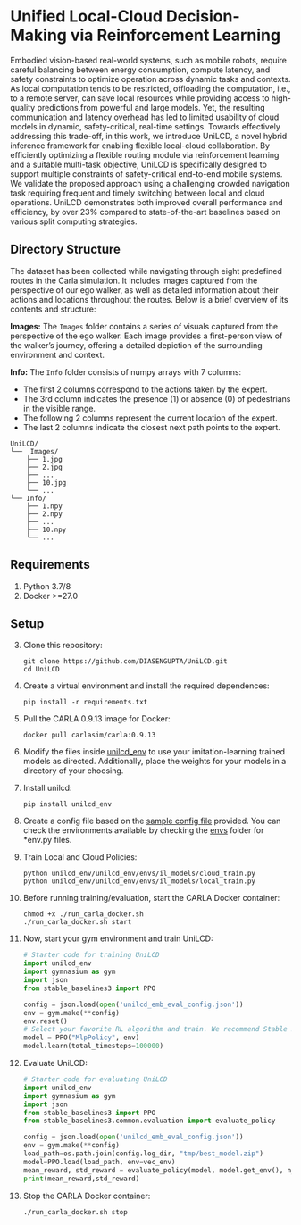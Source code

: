 # Unified Local-Cloud Decision-Making via Reinforcement Learning
Embodied vision-based real-world systems, such as mobile robots, require careful balancing between energy consumption, compute latency, and safety constraints to optimize operation across dynamic tasks and contexts. As local computation tends to be restricted, offloading the computation, i.e., to a remote server, can save local resources while providing access to high-quality predictions from powerful and large models. Yet, the resulting communication and latency overhead has led to limited usability of cloud models in dynamic, safety-critical, real-time settings. Towards effectively addressing this trade-off, in this work, we introduce UniLCD, a novel hybrid inference framework for enabling flexible local-cloud collaboration. By efficiently optimizing a flexible routing module via reinforcement learning and a suitable multi-task objective, UniLCD is specifically designed to support multiple constraints of safety-critical end-to-end mobile systems. We validate the proposed approach using a challenging crowded navigation task requiring frequent and timely switching between local and cloud operations. UniLCD demonstrates both improved overall performance and efficiency, by over 23\% compared to state-of-the-art baselines based on various split computing strategies. 


## Directory Structure
The dataset has been collected while navigating through eight predefined routes in the Carla simulation. It includes images captured from the perspective of our ego walker, as well as detailed information about their actions and locations throughout the routes. Below is a brief overview of its contents and structure:

**Images:** The `Images` folder contains a series of visuals captured from the perspective of the ego walker. Each image provides a first-person view of the walker’s journey, offering a detailed depiction of the surrounding environment and context.

**Info:** The `Info` folder consists of numpy arrays with 7 columns:
  - The first 2 columns correspond to the actions taken by the expert.
  - The 3rd column indicates the presence (1) or absence (0) of pedestrians in the visible range.
  - The following 2 columns represent the current location of the expert.
  - The last 2 columns indicate the closest next path points to the expert.

```
UniLCD/ 
└──  Images/ 
    ├── 1.jpg 
    ├── 2.jpg 
    ├── ...   
    ├── 10.jpg 
    └── ... 
└── Info/ 
    ├── 1.npy 
    ├── 2.npy 
    ├── ... 
    ├── 10.npy 
    └── ...
```

## Requirements
1. Python 3.7/8
2. Docker >=27.0

## Setup
3. Clone this repository: 
    ```
    git clone https://github.com/DIASENGUPTA/UniLCD.git
    cd UniLCD
    ```
2. Create a virtual environment and install the required dependences:
    ```
    pip install -r requirements.txt
    ```
3. Pull the CARLA 0.9.13 image for Docker:
    ```
    docker pull carlasim/carla:0.9.13
    ```
4. Modify the files inside [unilcd_env](unilcd_env/envs/il_models/) to use your imitation-learning trained models as directed. Additionally, place the weights for your models in a directory of your choosing.
5. Install unilcd:
    ```
    pip install unilcd_env
    ```
6. Create a config file based on the [sample config file](unilcd_emb_eval_config.json) provided. You can check the environments available by checking the [envs](unilcd_env/envs/) folder for *env.py files.
7. Train Local and Cloud Policies:
   ```
   python unilcd_env/unilcd_env/envs/il_models/cloud_train.py
   python unilcd_env/unilcd_env/envs/il_models/local_train.py
   ```
9. Before running training/evaluation, start the CARLA Docker container:
    ```
    chmod +x ./run_carla_docker.sh
    ./run_carla_docker.sh start
    ```
10. Now, start your gym environment and train UniLCD:
    ```python
    # Starter code for training UniLCD
    import unilcd_env
    import gymnasium as gym
    import json
    from stable_baselines3 import PPO

    config = json.load(open('unilcd_emb_eval_config.json'))
    env = gym.make(**config)
    env.reset()
    # Select your favorite RL algorithm and train. We recommend Stable Baselines3 for its integration with Gymnasium
    model = PPO("MlpPolicy", env)
    model.learn(total_timesteps=100000)
    ```

11. Evaluate UniLCD:
    ```python
    # Starter code for evaluating UniLCD
    import unilcd_env
    import gymnasium as gym
    import json
    from stable_baselines3 import PPO
    from stable_baselines3.common.evaluation import evaluate_policy

    config = json.load(open('unilcd_emb_eval_config.json'))
    env = gym.make(**config)
    load_path=os.path.join(config.log_dir, "tmp/best_model.zip")
    model=PPO.load(load_path, env=vec_env)
    mean_reward, std_reward = evaluate_policy(model, model.get_env(), n_eval_episodes=3)
    print(mean_reward,std_reward)
    ```

12. Stop the CARLA Docker container:
    ```
    ./run_carla_docker.sh stop
    ```
